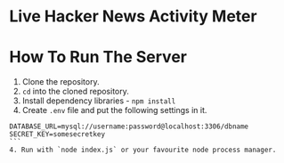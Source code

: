 # Live Hacker News Activity Meter

# How To Run The Server

1. Clone the repository.
2. `cd` into the cloned repository.
3. Install dependency libraries - `npm install`
3. Create `.env` file and put the following settings in it.
````
DATABASE_URL=mysql://username:password@localhost:3306/dbname
SECRET_KEY=somesecretkey
```
4. Run with `node index.js` or your favourite node process manager.
